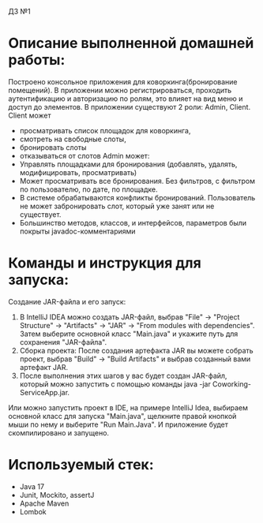 ДЗ №1
# Описание выполненной домашней работы:
Построено консольное приложения для коворкинга(бронирование помещений). 
В приложении можно регистрироваться, проходить аутентификацию и авторизацию по ролям, это влияет на вид меню и доступ до элементов.
В приложении существуют 2 роли: Admin, Client. 
Client может 
- просматривать список площадок для коворкинга,
- смотреть на свободные слоты,
- бронировать слоты
- отказываться от слотов
Admin может:
- Управлять площадками для бронирования (добавлять, удалять, модифицировать, просматривать)
- Может просматривать все бронирования. Без фильтров, с фильтром по пользователю, по дате, по площадке.
- В системе обрабатываются конфликты бронирований. Пользователь не может забронировать слот, который уже занят или не существует.
- Большинство методов, классов, и интерфейсов, параметров были покрыты javadoc-комментариями

# Команды и инструкция для запуска: 
Создание JAR-файла и его запуск: 
1) В IntelliJ IDEA можно создать JAR-файл, выбрав "File" -> "Project Structure" -> "Artifacts" -> "JAR" -> "From modules with dependencies". Затем выберите основной класс "Main.java" и укажите путь для сохранения "JAR-файла".
2) Сборка проекта: После создания артефакта JAR вы можете собрать проект, выбрав "Build" -> "Build Artifacts" и выбрав созданный вами артефакт JAR.
3) После выполнения этих шагов у вас будет создан JAR-файл, который можно запустить с помощью команды
   java -jar Coworking-ServiceApp.jar.

Или можно запустить проект в IDE, на примере IntelliJ Idea, выбираем основной класс для запуска "Main.java", щелкните правой кнопкой мыши по нему и выберите "Run Main.Java". И приложение будет скомпилировано и запущено.

# Используемый стек:
+ Java 17
+ Junit, Mockito, assertJ
+ Apache Maven
+ Lombok
